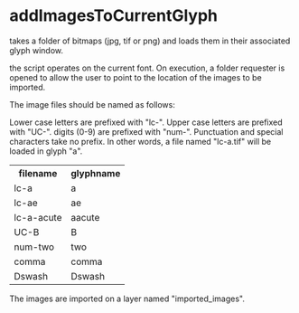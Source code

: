 # addImagesToCurrentGlyph

takes a folder of bitmaps (jpg, tif or png) and loads them in their associated glyph window.

the script operates on the current font. On execution, a folder requester is opened to allow the user to point to the location of the images to be imported.

The image files should be named as follows:

Lower case letters are prefixed with "lc-".
Upper case letters are prefixed with "UC-".
digits (0-9) are prefixed with "num-".
Punctuation and special characters take no prefix.
In other words, a file named "lc-a.tif" will be loaded in glyph "a".

<table>
    <tr>
        <th>filename</th>
        <th>glyphname</th>
    </tr>
    <tr>
        <td>lc-a</td>
        <td>a</td>
    </tr>
    <tr>
        <td>lc-ae</td>
        <td>ae</td>
    </tr>
    <tr>
        <td>lc-a-acute</td>
        <td>aacute</td>
    </tr>
    <tr>
        <td>UC-B</td>
        <td>B</td>
    </tr>
    <tr>
        <td>num-two</td>
        <td>two</td>
    </tr>
    <tr>
        <td>comma</td>
        <td>comma</td>
    </tr>
    <tr>
        <td>Dswash</td>
        <td>Dswash</td>
    </tr>
</table>
 

The images are imported on a layer named "imported_images".